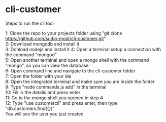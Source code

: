 # cli-customer
Steps to run the cli tool

1: Clone the repo to your projects folder using "git clone https://github.com/sudip-modi/cli-customer.git" \
2: Download mongodb and install it\
3: Donload nodejs and install it
4: Open a terminal setup a connection with the command "mongod"\
5: Open another terminal and open a mongo shell with the command "mongo", so you can view the database\
6: Open command line and navigate to the cli-customer folder\
7: Open the folder with your ide\
8: Open the integrated terminal and make sure you are inside the folder\
9: Type "node commands.js add" in the terminal\
10: Fill in the details and press enter\
11: Go to the mongo shell you opened in step 4\
12: Type "use customercli" and press enter, then type "db.customers.find({})"\
You will see the user you just created 
